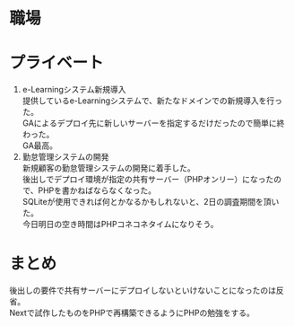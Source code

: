 # 職場

# プライベート
1. e-Learningシステム新規導入  
提供しているe-Learningシステムで、新たなドメインでの新規導入を行った。  
GAによるデプロイ先に新しいサーバーを指定するだけだったので簡単に終わった。  
GA最高。  
2. 勤怠管理システムの開発  
新規顧客の勤怠管理システムの開発に着手した。  
後出しでデプロイ環境が指定の共有サーバー（PHPオンリー）になったので、PHPを書かねばならなくなった。  
SQLiteが使用できれば何とかなるかもしれないと、2日の調査期間を頂いた。  
今日明日の空き時間はPHPコネコネタイムになりそう。  

# まとめ
後出しの要件で共有サーバーにデプロイしないといけないことになったのは反省。  
Nextで試作したものをPHPで再構築できるようにPHPの勉強をする。